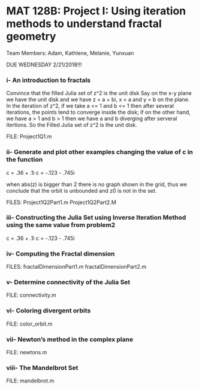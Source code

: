 # MAT 128B: Project I: Using iteration methods to understand fractal geometry

Team Members: Adam, Kathlene, Melanie, Yunxuan

DUE WEDNESDAY 2/21/2018!!!

### i- An introduction to fractals

 Convince that the filled Julia set of z^2 is the unit disk
 Say on the x-y plane we have the unit disk and we have z = a + bi, x = a and y = b on the plane.
 In the iteration of z^2, if we take a <= 1 and b <= 1 then after several iterations, the points tend to converge inside the disk; if on the other hand, we have a > 1 and b > 1 then we have a and b diverging after serveral itertions. 
 So the Filled Julia set of z^2 is the unit disk.

FILE: Project1Q1.m
 
### ii- Generate and plot other examples changing the value of c in the function

 c = .36 + .1i
 c = -.123 - .745i

 when abs(z) is bigger than 2 there is no graph shown in the grid, thus we conclude that the orbit is unbounded and z0 is not in the set.

FILES: Project1Q2Part1.m Project1Q2Part2.M

### iii- Constructing the Julia Set using Inverse Iteration Method using the same value from problem2 

 c = .36 + .1i
 c = -.123 - .745i
 
### iv- Computing the Fractal dimension

FILES: fractalDimensionPart1.m fractalDimensionPart2.m

### v- Determine connectivity of the Julia Set

FILE: connectivity.m

### vi- Coloring divergent orbits 

FILE: color_orbit.m

### vii- Newton’s method in the complex plane

FILE: newtons.m

### viii- The Mandelbrot Set

FILE: mandelbrot.m
